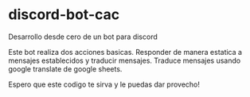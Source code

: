 # discord-bot-cac
Desarrollo desde cero de un bot para discord

Este bot realiza dos acciones basicas.
Responder de manera estatica a mensajes establecidos y traducir mensajes. Traduce mensajes usando google translate de google sheets.

Espero que este codigo te sirva y le puedas dar provecho!
